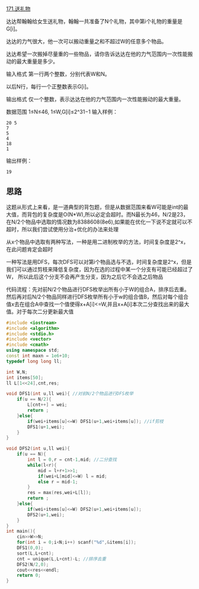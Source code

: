 [171.送礼物](https://www.acwing.com/problem/content/description/173/)


达达帮翰翰给女生送礼物，翰翰一共准备了N个礼物，其中第i个礼物的重量是G[i]。

达达的力气很大，他一次可以搬动重量之和不超过W的任意多个物品。

达达希望一次搬掉尽量重的一些物品，请你告诉达达在他的力气范围内一次性能搬动的最大重量是多少。

输入格式
第一行两个整数，分别代表W和N。

以后N行，每行一个正整数表示G[i]。

输出格式
仅一个整数，表示达达在他的力气范围内一次性能搬动的最大重量。

数据范围
1≤N≤46,
1≤W,G[i]≤2^31−1
输入样例：
```
20 5
7
5
4
18
1
```
输出样例：
```
19
```

## 思路
这题从形式上来看，是一道典型的背包题，但是从数据范围来看W可能是int的最大值，而背包的复杂度是O(N*W),所以必定会超时。而N最长为46，N/2是23，在N/2个物品中选取的情况数为8388608(8e6),如果能在优化一下说不定就可以不超时，所以我们尝试使用分治+优化的办法来处理

从x个物品中选取有两种写法，一种是用二进制枚举的方法，时间复杂度是2^x，在此问题肯定会超时


一种写法是用DFS，每次DFS可以对第i个物品选与不选，时间复杂度是2^x，但是我们可以通过剪枝来降低复杂度，因为在选的过程中某一个分支有可能已经超过了W，
所以此后这个分支不会再产生分支，因为之后它不会选之后物品


代码流程：先对前N/2个物品进行DFS枚举出所有小于W的组合A，排序后去重。然后再对后N/2个物品同样进行DFS枚举所有小于w的组合值B，然后对每个组合值x去在组合A中查找一个值使得x+A[i]<=W,并且x+A[i]本次二分查找出来的最大值。对于每次二分更新最大值

```cpp
#include <iostream>
#include <algorithm>
#include <stdio.h>
#include <vector>
#include <cmath>
using namespace std;
const int maxn = 1e6+10;
typedef long long ll;

int W,N;
int items[50];
ll L[1<<24],cnt,res;

void DFS1(int u,ll wei){ //对前N/2个物品进行DFS枚举
    if(u == N/2){
        L[cnt++] = wei;
        return ;
    }else{
        if(wei+items[u]<=W) DFS1(u+1,wei+items[u]); //if剪枝
        DFS1(u+1,wei);
    }
}

void DFS2(int u,ll wei){
    if(u == N){ 
        int l = 0,r = cnt-1,mid; //二分查找
        while(l<r){
            mid = l+r+1>>1;
            if(wei+L[mid]<=W) l = mid;
            else r = mid-1;
        }
        res = max(res,wei+L[l]);
        return ;
    }else{
        if(wei+items[u]<=W) DFS2(u+1,wei+items[u]);
        DFS2(u+1,wei);
    }
}
int main(){
    cin>>W>>N;
    for(int i = 0;i<N;i++) scanf("%d",&items[i]);
    DFS1(0,0);
    sort(L,L+cnt);
    cnt = unique(L,L+cnt)-L; //排序去重
    DFS2(N/2,0);
    cout<<res<<endl;
    return 0;
}
```
